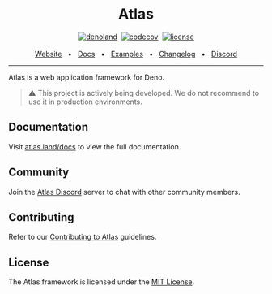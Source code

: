 <div align="center">
  <h1>Atlas</h1>
  <a href="https://deno.land/x/atlas" target="_blank"><img src="https://img.shields.io/badge/-deno.land/x/atlas-000.svg?logo=deno&labelColor=000" alt="denoland" /></a>&nbsp;
  <a href="https://codecov.io/gh/atlasland/atlas" target="_blank"><img src="https://codecov.io/gh/atlasland/atlas/branch/main/graph/badge.svg?token=LS8A7CRD48" alt="codecov" /></a>&nbsp;
  <a href="https://github.com/atlasland/atlas/blob/main/license" target="_blank"><img src="https://img.shields.io/badge/license-MIT-green.svg?labelColor=000" alt="license" /></a>
  <br />
  <br />
  <a href="https://atlas.land">Website</a>
  <span>&nbsp;&nbsp;•&nbsp;&nbsp;</span>
  <a href="https://atlas.land/docs">Docs</a>
  <span>&nbsp;&nbsp;•&nbsp;&nbsp;</span>
  <a href="https://atlas.land/examples">Examples</a>
  <span>&nbsp;&nbsp;•&nbsp;&nbsp;</span>
  <a href="https://atlas.land/changelog">Changelog</a>
  <span>&nbsp;&nbsp;•&nbsp;&nbsp;</span>
  <a href="https://discord.gg/3TWUmV4Wmg">Discord</a>
  <br />
  <hr />
</div>

Atlas is a web application framework for Deno.

> ⚠️ This project is actively being developed. We do not recommend to use it in
> production environments.

## Documentation

Visit [atlas.land/docs](https://atlas.land/docs) to view the full documentation.

## Community

Join the [Atlas Discord](https://discord.gg/3TWUmV4Wmg) server to chat with
other community members.

## Contributing

Refer to our [Contributing to Atlas](/contributing.md) guidelines.

## License

The Atlas framework is licensed under the [MIT License](/license).
